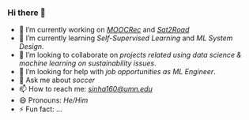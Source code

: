 ### Hi there 👋


- 🔭 I’m currently working on *[MOOCRec](https://github.com/abinashsinha330/MOOCRec)* and *[Sat2Road](https://github.com/abinashsinha330/Sat2Road)*
- 🌱 I’m currently learning *Self-Supervised Learning* and *ML System Design*.
- 👯 I’m looking to collaborate on *projects related using data science & machine learning on sustainability issues*.
- 🤔 I’m looking for help with *job opportunities as ML Engineer*.
- 💬 Ask me about *soccer*
- 📫 How to reach me: *sinha160@umn.edu*
- 😄 Pronouns: *He/Him*
- ⚡ Fun fact: ...

